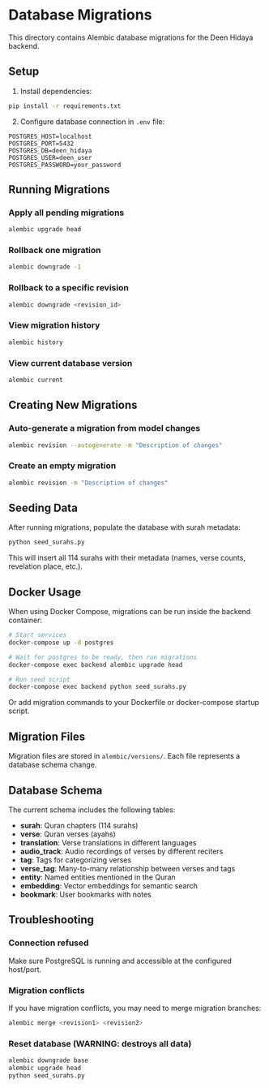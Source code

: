 # Database Migrations

This directory contains Alembic database migrations for the Deen Hidaya backend.

## Setup

1. Install dependencies:
```bash
pip install -r requirements.txt
```

2. Configure database connection in `.env` file:
```env
POSTGRES_HOST=localhost
POSTGRES_PORT=5432
POSTGRES_DB=deen_hidaya
POSTGRES_USER=deen_user
POSTGRES_PASSWORD=your_password
```

## Running Migrations

### Apply all pending migrations
```bash
alembic upgrade head
```

### Rollback one migration
```bash
alembic downgrade -1
```

### Rollback to a specific revision
```bash
alembic downgrade <revision_id>
```

### View migration history
```bash
alembic history
```

### View current database version
```bash
alembic current
```

## Creating New Migrations

### Auto-generate a migration from model changes
```bash
alembic revision --autogenerate -m "Description of changes"
```

### Create an empty migration
```bash
alembic revision -m "Description of changes"
```

## Seeding Data

After running migrations, populate the database with surah metadata:

```bash
python seed_surahs.py
```

This will insert all 114 surahs with their metadata (names, verse counts, revelation place, etc.).

## Docker Usage

When using Docker Compose, migrations can be run inside the backend container:

```bash
# Start services
docker-compose up -d postgres

# Wait for postgres to be ready, then run migrations
docker-compose exec backend alembic upgrade head

# Run seed script
docker-compose exec backend python seed_surahs.py
```

Or add migration commands to your Dockerfile or docker-compose startup script.

## Migration Files

Migration files are stored in `alembic/versions/`. Each file represents a database schema change.

## Database Schema

The current schema includes the following tables:

- **surah**: Quran chapters (114 surahs)
- **verse**: Quran verses (ayahs)
- **translation**: Verse translations in different languages
- **audio_track**: Audio recordings of verses by different reciters
- **tag**: Tags for categorizing verses
- **verse_tag**: Many-to-many relationship between verses and tags
- **entity**: Named entities mentioned in the Quran
- **embedding**: Vector embeddings for semantic search
- **bookmark**: User bookmarks with notes

## Troubleshooting

### Connection refused
Make sure PostgreSQL is running and accessible at the configured host/port.

### Migration conflicts
If you have migration conflicts, you may need to merge migration branches:
```bash
alembic merge <revision1> <revision2>
```

### Reset database (WARNING: destroys all data)
```bash
alembic downgrade base
alembic upgrade head
python seed_surahs.py
```
